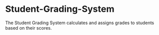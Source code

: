 # Student-Grading-System
The Student Grading System calculates and assigns grades to students based on their scores.

